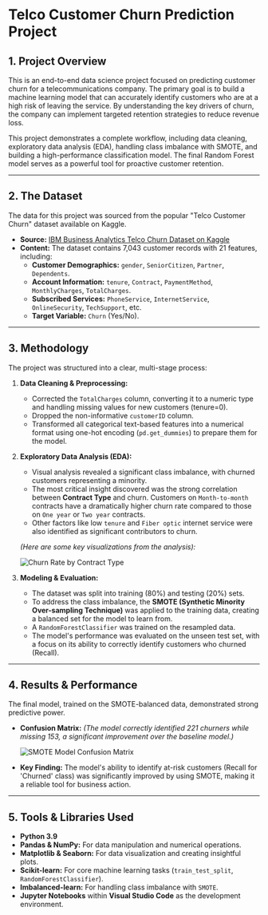 # Telco Customer Churn Prediction Project

## 1. Project Overview

This is an end-to-end data science project focused on predicting customer churn for a telecommunications company. The primary goal is to build a machine learning model that can accurately identify customers who are at a high risk of leaving the service. By understanding the key drivers of churn, the company can implement targeted retention strategies to reduce revenue loss.

This project demonstrates a complete workflow, including data cleaning, exploratory data analysis (EDA), handling class imbalance with SMOTE, and building a high-performance classification model. The final Random Forest model serves as a powerful tool for proactive customer retention.

---

## 2. The Dataset

The data for this project was sourced from the popular "Telco Customer Churn" dataset available on Kaggle.

- **Source:** [IBM Business Analytics Telco Churn Dataset on Kaggle](https://www.kaggle.com/datasets/blastchar/telco-customer-churn)
- **Content:** The dataset contains 7,043 customer records with 21 features, including:
  - **Customer Demographics:** `gender`, `SeniorCitizen`, `Partner`, `Dependents`.
  - **Account Information:** `tenure`, `Contract`, `PaymentMethod`, `MonthlyCharges`, `TotalCharges`.
  - **Subscribed Services:** `PhoneService`, `InternetService`, `OnlineSecurity`, `TechSupport`, etc.
  - **Target Variable:** `Churn` (Yes/No).

---

## 3. Methodology

The project was structured into a clear, multi-stage process:

1.  **Data Cleaning & Preprocessing:**
    - Corrected the `TotalCharges` column, converting it to a numeric type and handling missing values for new customers (tenure=0).
    - Dropped the non-informative `customerID` column.
    - Transformed all categorical text-based features into a numerical format using one-hot encoding (`pd.get_dummies`) to prepare them for the model.

2.  **Exploratory Data Analysis (EDA):**
    - Visual analysis revealed a significant class imbalance, with churned customers representing a minority.
    - The most critical insight discovered was the strong correlation between **Contract Type** and churn. Customers on `Month-to-month` contracts have a dramatically higher churn rate compared to those on `One year` or `Two year` contracts.
    - Other factors like low `tenure` and `Fiber optic` internet service were also identified as significant contributors to churn.

    *(Here are some key visualizations from the analysis):*

    ![Churn Rate by Contract Type](reports/figures/churn_by_contract.png) <!-- STEP 1: Save this plot image to this folder -->
    
3.  **Modeling & Evaluation:**
    - The dataset was split into training (80%) and testing (20%) sets.
    - To address the class imbalance, the **SMOTE (Synthetic Minority Over-sampling Technique)** was applied to the training data, creating a balanced set for the model to learn from.
    - A `RandomForestClassifier` was trained on the resampled data.
    - The model's performance was evaluated on the unseen test set, with a focus on its ability to correctly identify customers who churned (Recall).

---

## 4. Results & Performance

The final model, trained on the SMOTE-balanced data, demonstrated strong predictive power.

- **Confusion Matrix:** *(The model correctly identified 221 churners while missing 153, a significant improvement over the baseline model.)*

  ![SMOTE Model Confusion Matrix](reports/figures/smote_confusion_matrix.png) <!-- STEP 2: Save this plot image to this folder -->

- **Key Finding:** The model's ability to identify at-risk customers (Recall for 'Churned' class) was significantly improved by using SMOTE, making it a reliable tool for business action.

---

## 5. Tools & Libraries Used

- **Python 3.9**
- **Pandas & NumPy:** For data manipulation and numerical operations.
- **Matplotlib & Seaborn:** For data visualization and creating insightful plots.
- **Scikit-learn:** For core machine learning tasks (`train_test_split`, `RandomForestClassifier`).
- **Imbalanced-learn:** For handling class imbalance with `SMOTE`.
- **Jupyter Notebooks** within **Visual Studio Code** as the development environment.